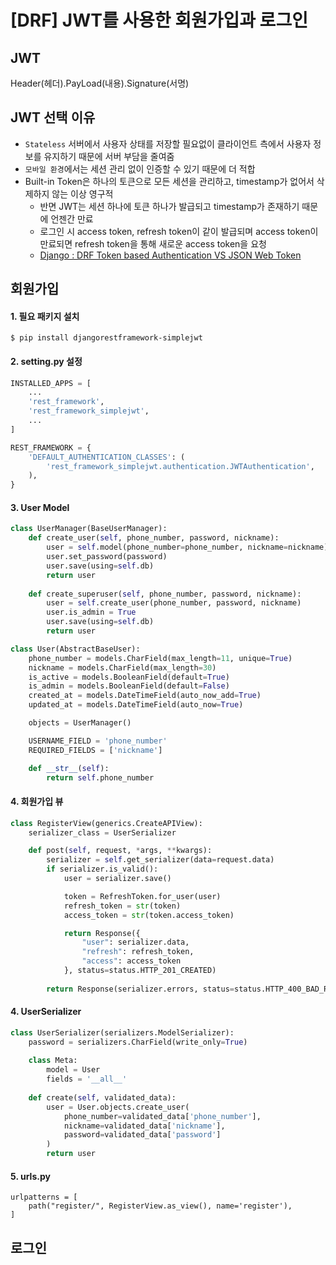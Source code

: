 # [DRF] JWT를 사용한 회원가입과 로그인

## JWT

Header(헤더).PayLoad(내용).Signature(서명)




## JWT 선택 이유

* `Stateless` 서버에서 사용자 상태를 저장할 필요없이 클라이언트 측에서 사용자 정보를 유지하기 때문에 서버 부담을 줄여줌
* `모바일 환경`에서는 세션 관리 없이 인증할 수 있기 때문에 더 적합
* Built-in Token은 하나의 토큰으로 모든 세션을 관리하고, timestamp가 없어서 삭제하지 않는 이상 영구적
  * 반면 JWT는 세션 하나에 토큰 하나가 발급되고 timestamp가 존재하기 때문에 언젠간 만료
  * 로그인 시 access token, refresh token이 같이 발급되며 access token이 만료되면 refresh token을 통해 새로운 access token을 요청
  * [Django : DRF Token based Authentication VS JSON Web Token](https://stackoverflow.com/questions/31600497/django-drf-token-based-authentication-vs-json-web-token?source=post_page-----e54c3ed2420c---------------------------------------)

## 회원가입

#### 1. 필요 패키지 설치

```
$ pip install djangorestframework-simplejwt
```

#### 2. setting.py 설정

```python
INSTALLED_APPS = [
    ...
    'rest_framework',
    'rest_framework_simplejwt',
    ...
]

REST_FRAMEWORK = {
    'DEFAULT_AUTHENTICATION_CLASSES': (
        'rest_framework_simplejwt.authentication.JWTAuthentication',
    ),
}
```

#### 3. User Model

```python
class UserManager(BaseUserManager):
    def create_user(self, phone_number, password, nickname):
        user = self.model(phone_number=phone_number, nickname=nickname)
        user.set_password(password)
        user.save(using=self.db)   
        return user
    
    def create_superuser(self, phone_number, password, nickname):
        user = self.create_user(phone_number, password, nickname)
        user.is_admin = True
        user.save(using=self.db)       
        return user

class User(AbstractBaseUser):
    phone_number = models.CharField(max_length=11, unique=True)
    nickname = models.CharField(max_length=30)
    is_active = models.BooleanField(default=True)
    is_admin = models.BooleanField(default=False)
    created_at = models.DateTimeField(auto_now_add=True)
    updated_at = models.DateTimeField(auto_now=True)

    objects = UserManager()

    USERNAME_FIELD = 'phone_number'
    REQUIRED_FIELDS = ['nickname']

    def __str__(self):
        return self.phone_number
```

#### 4. 회원가입 뷰

```python
class RegisterView(generics.CreateAPIView):
    serializer_class = UserSerializer

    def post(self, request, *args, **kwargs):
        serializer = self.get_serializer(data=request.data)
        if serializer.is_valid():
            user = serializer.save()

            token = RefreshToken.for_user(user)
            refresh_token = str(token)
            access_token = str(token.access_token)

            return Response({
                "user": serializer.data,
                "refresh": refresh_token,
                "access": access_token
            }, status=status.HTTP_201_CREATED)
        
        return Response(serializer.errors, status=status.HTTP_400_BAD_REQUEST)
```

#### 4. UserSerializer

```python
class UserSerializer(serializers.ModelSerializer):
    password = serializers.CharField(write_only=True)
    
    class Meta:
        model = User
        fields = '__all__'
    
    def create(self, validated_data):
        user = User.objects.create_user(
            phone_number=validated_data['phone_number'],
            nickname=validated_data['nickname'],
            password=validated_data['password']
        )
        return user
```

#### 5. urls.py

```
urlpatterns = [
    path("register/", RegisterView.as_view(), name='register'),
]
```

## 로그인
